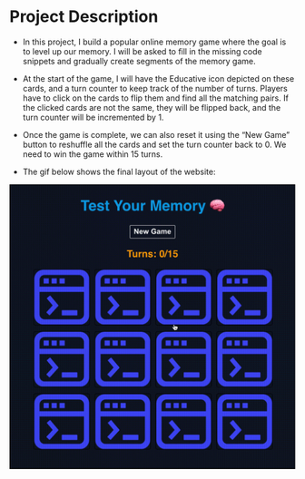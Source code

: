 # Project Description

- In this project, I build a popular online memory game where the goal is to level up our memory. I will be asked to fill in the missing code snippets and gradually create segments of the memory game.

- At the start of the game, I will have the Educative icon depicted on these cards, and a turn counter to keep track of the number of turns. Players have to click on the cards to flip them and find all the matching pairs. If the clicked cards are not the same, they will be flipped back, and the turn counter will be incremented by 1.

- Once the game is complete, we can also reset it using the “New Game” button to reshuffle all the cards and set the turn counter back to 0. We need to win the game within 15 turns.

- The gif below shows the final layout of the website:

<img src='./src/Images/load.svg' />
